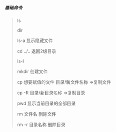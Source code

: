 ##### 基础命令

> ls 
>
> dir 
>
> ls-a 显示隐藏文件
>
> cd ../.. 退回2级目录
>
>  ls-l
>
> mkdir 创建文件
>
> cp 想要赋值的文件 目录/新文件名称  =>复制文件
>
> cp -R 目录/新目录名称 =>复制目录
>
> pwd 显示当前目录的全部目录
>
> rm 文件名 删除文件
>
> rm -r 目录名称 删除目录

# 